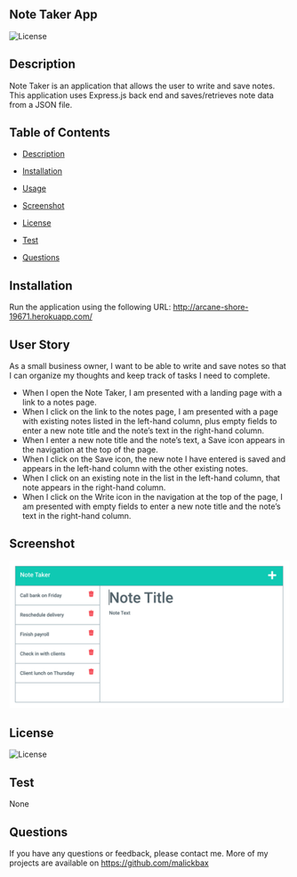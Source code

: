 
## Note Taker App
![License](https://img.shields.io/badge/License-none-blue.svg)

## Description
Note Taker is an application that allows the user to write and save notes. This application uses Express.js back end and saves/retrieves note data from a JSON file.

## Table of Contents
- [Description](#description)
- [Installation](#installation)
- [Usage](#usage)
- [Screenshot](#screenshot)
- [License](#license)
- [Test](#test)

- [Questions](#questions)

## Installation
Run the application using the following URL: http://arcane-shore-19671.herokuapp.com/ 

## User Story
As a  small business owner, I want to be able to write and save notes so that I can organize my thoughts and keep track of tasks I need to complete.
- When I open the Note Taker, I am presented with a landing page with a link to a notes page.
- When I click on the link to the notes page, I am presented with a page with existing notes listed in the left-hand column, plus empty fields to enter a new note title and the note’s text in the right-hand column.
- When I enter a new note title and the note’s text, a Save icon appears in the navigation at the top of the page.
- When I click on the Save icon, the new note I have entered is saved and appears in the left-hand column with the other existing notes.
- When I click on an existing note in the list in the left-hand column, that note appears in the right-hand column.
- When I click on the Write icon in the navigation at the top of the page, I am presented with empty fields to enter a new note title and the note’s text in the right-hand column.

## Screenshot
![Screenshot](public/assets/css/Screenshot.png)

## License
![License](https://img.shields.io/badge/License-none-blue.svg)

## Test
None

## Questions
If you have any questions or feedback, please contact me. More of my projects are available on https://github.com/malickbax

